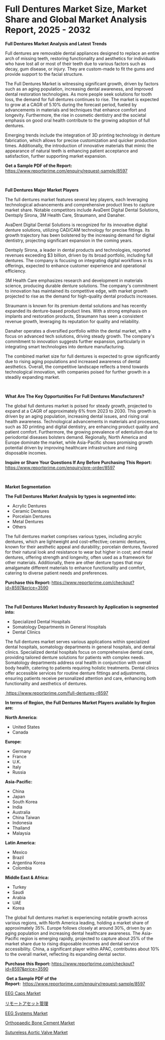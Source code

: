 <p><h1>Full Dentures Market Size, Market Share and Global Market Analysis Report, 2025 - 2032</h1></p><p><strong>Full Dentures Market Analysis and Latest Trends</strong></p>
<p><p>Full dentures are removable dental appliances designed to replace an entire arch of missing teeth, restoring functionality and aesthetics for individuals who have lost all or most of their teeth due to various factors such as decay, gum disease, or injury. They are custom-made to fit the gums and provide support to the facial structure.</p><p>The Full Dentures Market is witnessing significant growth, driven by factors such as an aging population, increasing dental awareness, and improved dental restoration technologies. As more people seek solutions for tooth loss, the demand for full dentures continues to rise. The market is expected to grow at a CAGR of 5.10% during the forecast period, fueled by advancements in materials and techniques that enhance comfort and longevity. Furthermore, the rise in cosmetic dentistry and the societal emphasis on good oral health contribute to the growing adoption of full dentures. </p><p>Emerging trends include the integration of 3D printing technology in denture fabrication, which allows for precise customization and quicker production times. Additionally, the introduction of innovative materials that mimic the appearance of natural teeth is enhancing patient acceptance and satisfaction, further supporting market expansion.</p></p>
<p><strong>Get a Sample PDF of the Report:&nbsp;</strong> <a href="https://www.reportprime.com/enquiry/request-sample/8597?utm_campaign=39&utm_medium=2&utm_source=Github&utm_content=ia&utm_term=20032025&utm_id=full-dentures">https://www.reportprime.com/enquiry/request-sample/8597</a></p>
<p>&nbsp;</p>
<p><strong>Full Dentures Major Market Players</strong></p>
<p><p>The full dentures market features several key players, each leveraging technological advancements and comprehensive product lines to capture market share. Notable competitors include AvaDent Digital Dental Solutions, Dentsply Sirona, 3M Health Care, Straumann, and Danaher.</p><p>AvaDent Digital Dental Solutions is recognized for its innovative digital denture solutions, utilizing CAD/CAM technology for precise fittings. Its growth trajectory has been bolstered by the increasing demand for digital dentistry, projecting significant expansion in the coming years.</p><p>Dentsply Sirona, a leader in dental products and technologies, reported revenues exceeding $3 billion, driven by its broad portfolio, including full dentures. The company is focusing on integrating digital workflows in its offerings, expected to enhance customer experience and operational efficiency.</p><p>3M Health Care emphasizes research and development in materials science, producing durable denture solutions. The company's commitment to innovation has maintained its competitive edge, with market growth projected to rise as the demand for high-quality dental products increases.</p><p>Straumann is known for its premium dental solutions and has recently expanded its denture-based product lines. With a strong emphasis on implants and restoration products, Straumann has seen a consistent revenue growth, leveraging its reputation for quality and reliability.</p><p>Danaher operates a diversified portfolio within the dental market, with a focus on advanced tech solutions, driving steady growth. The company's commitment to innovation suggests further expansion, particularly in integrating smart technologies into denture manufacturing.</p><p>The combined market size for full dentures is expected to grow significantly due to rising aging populations and increased awareness of dental aesthetics. Overall, the competitive landscape reflects a trend towards technological innovation, with companies poised for further growth in a steadily expanding market.</p></p>
<p>&nbsp;</p>
<p><strong>What Are The Key Opportunities For Full Dentures Manufacturers?</strong></p>
<p><p>The global full dentures market is poised for steady growth, projected to expand at a CAGR of approximately 6% from 2023 to 2030. This growth is driven by an aging population, increasing dental issues, and rising oral health awareness. Technological advancements in materials and processes, such as 3D printing and digital dentistry, are enhancing product quality and patient comfort. Furthermore, the growing prevalence of edentulism due to periodontal diseases bolsters demand. Regionally, North America and Europe dominate the market, while Asia-Pacific shows promising growth potential driven by improving healthcare infrastructure and rising disposable incomes.</p></p>
<p><strong>Inquire or Share Your Questions If Any Before Purchasing This Report:</strong> <a href="https://www.reportprime.com/enquiry/pre-order/8597?utm_campaign=39&utm_medium=2&utm_source=Github&utm_content=ia&utm_term=20032025&utm_id=full-dentures">https://www.reportprime.com/enquiry/pre-order/8597</a></p>
<p>&nbsp;</p>
<p><strong>Market Segmentation</strong></p>
<p><strong>The Full Dentures Market Analysis by types is segmented into:</strong></p>
<p><ul><li>Acrylic Dentures</li><li>Ceramic Dentures</li><li>Porcelain Dentures</li><li>Metal Dentures</li><li>Others</li></ul></p>
<p><p>The full dentures market comprises various types, including acrylic dentures, which are lightweight and cost-effective; ceramic dentures, known for their aesthetic appeal and durability; porcelain dentures, favored for their natural look and resistance to wear but higher in cost; and metal dentures, offering strength and longevity, often used as a framework for other materials. Additionally, there are other denture types that may amalgamate different materials to enhance functionality and comfort, catering to diverse patient needs and preferences.</p></p>
<p><strong>Purchase this Report:&nbsp;</strong><a href="https://www.reportprime.com/checkout?id=8597&price=3590&utm_campaign=39&utm_medium=2&utm_source=Github&utm_content=ia&utm_term=20032025&utm_id=full-dentures">https://www.reportprime.com/checkout?id=8597&price=3590</a></p>
<p>&nbsp;</p>
<p><strong>The Full Dentures Market Industry Research by Application is segmented into:</strong></p>
<p><ul><li>Specialized Dental Hospitals</li><li>Somatology Departments in General Hospitals</li><li>Dental Clinics</li></ul></p>
<p><p>The full dentures market serves various applications within specialized dental hospitals, somatology departments in general hospitals, and dental clinics. Specialized dental hospitals focus on comprehensive dental care, providing tailored denture solutions for patients with complex needs. Somatology departments address oral health in conjunction with overall body health, catering to patients requiring holistic treatments. Dental clinics offer accessible services for routine denture fittings and adjustments, ensuring patients receive personalized attention and care, enhancing both functionality and aesthetics of dentures.</p></p>
<p><a href="https://www.reportprime.com/full-dentures-r8597?utm_campaign=39&utm_medium=2&utm_source=Github&utm_content=ia&utm_term=20032025&utm_id=full-dentures">&nbsp;https://www.reportprime.com/full-dentures-r8597</a></p>
<p><strong>In terms of Region, the Full Dentures Market Players available by Region are:</strong></p>
<p>
    <p> <strong> North America: </strong>
        <ul>
            <li>United States</li>
            <li>Canada</li>
        </ul>
        </p> 
    <p> <strong> Europe: </strong>
        <ul>
            <li>Germany</li>
            <li>France</li>
            <li>U.K.</li>
            <li>Italy</li>
            <li>Russia</li>
        </ul>
        </p> 
    <p> <strong> Asia-Pacific: </strong>
        <ul>
            <li>China</li>
            <li>Japan</li>
            <li>South Korea</li>
            <li>India</li>
            <li>Australia</li>
            <li>China Taiwan</li>
            <li>Indonesia</li>
            <li>Thailand</li>
            <li>Malaysia</li>
        </ul>
        </p> 
    <p> <strong> Latin America: </strong>
        <ul>
            <li>Mexico</li>
            <li>Brazil</li>
            <li>Argentina Korea</li>
            <li>Colombia</li>
        </ul>
        </p> 
    <p> <strong> Middle East & Africa: </strong>
        <ul>
            <li>Turkey</li>
            <li>Saudi</li>
            <li>Arabia</li>
            <li>UAE</li>
            <li>Korea</li>
        </ul>
    </p>
    </p>
<p><p>The global full dentures market is experiencing notable growth across various regions, with North America leading, holding a market share of approximately 35%. Europe follows closely at around 30%, driven by an aging population and increasing dental healthcare awareness. The Asia-Pacific region is emerging rapidly, projected to capture about 25% of the market share due to rising disposable incomes and dental service accessibility. China, a significant player within APAC, contributes about 10% to the overall market, reflecting its expanding dental sector.</p></p>
<p><strong>Purchase this Report: </strong><a href="https://www.reportprime.com/checkout?id=8597&price=3590&utm_campaign=39&utm_medium=2&utm_source=Github&utm_content=ia&utm_term=20032025&utm_id=full-dentures">https://www.reportprime.com/checkout?id=8597&price=3590</a></p>
<p>&nbsp;<strong>Get a Sample PDF of the Report:&nbsp;&nbsp;</strong><a href="https://www.reportprime.com/enquiry/request-sample/8597?utm_campaign=39&utm_medium=2&utm_source=Github&utm_content=ia&utm_term=20032025&utm_id=full-dentures">https://www.reportprime.com/enquiry/request-sample/8597</a></p>
<p><strong></strong></p>
<p><p><a href="https://github.com/ovtkosle/Market-Research-Report-List-1/blob/main/eeg-caps-market.md?utm_campaign=39&utm_medium=2&utm_source=Github&utm_content=ia&utm_term=20032025&utm_id=full-dentures">EEG Caps Market</a></p><p><a href="https://github.com/mohamedbakry57/Market-Research-Report-List-7/blob/main/865898647370.md?utm_campaign=39&utm_medium=2&utm_source=Github&utm_content=ia&utm_term=20032025&utm_id=full-dentures">リモートアセット管理</a></p><p><a href="https://github.com/maclarensidney/Market-Research-Report-List-1/blob/main/eeg-systems-market.md?utm_campaign=39&utm_medium=2&utm_source=Github&utm_content=ia&utm_term=20032025&utm_id=full-dentures">EEG Systems Market</a></p><p><a href="https://github.com/nabadeneme/Market-Research-Report-List-1/blob/main/orthopaedic-bone-cement-market.md?utm_campaign=39&utm_medium=2&utm_source=Github&utm_content=ia&utm_term=20032025&utm_id=full-dentures">Orthopaedic Bone Cement Market</a></p><p><a href="https://github.com/sofayahoo2023/Market-Research-Report-List-7/blob/main/sutureless-aortic-valve-market.md?utm_campaign=39&utm_medium=2&utm_source=Github&utm_content=ia&utm_term=20032025&utm_id=full-dentures">Sutureless Aortic Valve Market</a></p></p>